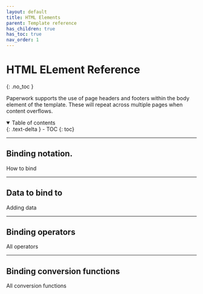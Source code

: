 ```yaml
---
layout: default
title: HTML Elements
parent: Template reference
has_children: true
has_toc: true
nav_order: 1
---
```


# HTML ELement Reference
{: .no_toc }

Paperwork supports the use of page headers and footers within the body element of the template. These will repeat across multiple pages when content overflows.

<details open markdown="block">
  <summary>
    Table of contents
  </summary>
  {: .text-delta }
- TOC
{: toc}
</details>

---

## Binding notation.

How to bind

---

## Data to bind to

Adding data

---

## Binding operators

All operators

---

## Binding conversion functions

All conversion functions

